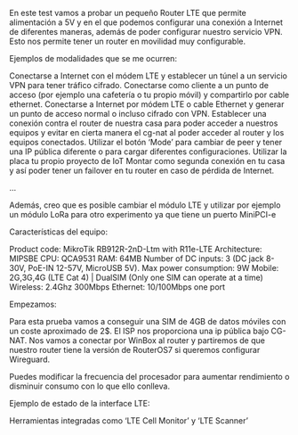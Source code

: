 En este test vamos a probar un pequeño Router LTE que permite alimentación a 5V y en el que podemos configurar una conexión a Internet de diferentes maneras, además de poder configurar nuestro servicio VPN. Esto nos permite tener un router en movilidad muy configurable.

Ejemplos de modalidades que se me ocurren:

Conectarse a Internet con el módem LTE y establecer un túnel a un servicio VPN para tener tráfico cifrado.
Conectarse como cliente a un punto de acceso (por ejemplo una cafetería o tu propio móvil) y compartirlo por cable ethernet.
Conectarse a Internet por módem LTE o cable Ethernet y generar un punto de acceso normal o incluso cifrado con VPN.
Establecer una conexión contra el router de nuestra casa para poder acceder a nuestros equipos y evitar en cierta manera el cg-nat al poder acceder al router y los equipos conectados.
Utilizar el botón ‘Mode’ para cambiar de peer y tener una IP pública diferente o para cargar diferentes configuraciones.
Utilizar la placa tu propio proyecto de IoT
Montar como segunda conexión en tu casa y así poder tener un failover en tu router en caso de pérdida de Internet.

…

Además, creo que es posible cambiar el módulo LTE y utilizar por ejemplo un módulo LoRa para otro experimento ya que tiene un puerto MiniPCI-e



Características del equipo:

Product code: MikroTik RB912R-2nD-Ltm with R11e-LTE
Architecture: MIPSBE
CPU: QCA9531
RAM: 64MB
Number of DC inputs: 3 (DC jack 8-30V, PoE-IN 12-57V, MicroUSB 5V).
Max power consumption: 9W
Mobile: 2G,3G,4G (LTE Cat 4) | DualSIM (Only one SIM can operate at a time)
Wireless: 2.4Ghz 300Mbps
Ethernet: 10/100Mbps one port


Empezamos:

Para esta prueba vamos a conseguir una SIM de 4GB de datos móviles con un coste aproximado de 2$. El ISP nos proporciona una ip pública bajo CG-NAT.
Nos vamos a conectar por WinBox al router y partiremos de que nuestro router tiene la versión de RouterOS7 si queremos configurar Wireguard.



Puedes modificar la frecuencia del procesador para aumentar rendimiento o disminuir consumo con lo que ello conlleva.




















Ejemplo de estado de la interface LTE:

Herramientas integradas como ‘LTE Cell Monitor’ y ‘LTE Scanner’
